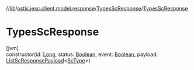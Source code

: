 //[lib](../../../index.md)/[ostis.jesc.client.model.response](../index.md)/[TypesScResponse](index.md)/[TypesScResponse](-types-sc-response.md)

# TypesScResponse

[jvm]\
constructor(id: [Long](https://kotlinlang.org/api/latest/jvm/stdlib/kotlin/-long/index.html), status: [Boolean](https://kotlinlang.org/api/latest/jvm/stdlib/kotlin/-boolean/index.html), event: [Boolean](https://kotlinlang.org/api/latest/jvm/stdlib/kotlin/-boolean/index.html), payload: [ListScResponsePayload](../../ostis.jesc.client.model.response.payload/-list-sc-response-payload/index.md)&lt;[ScType](../../ostis.jesc.client.model.type/-sc-type/index.md)&gt;)
